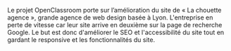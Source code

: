 Le projet OpenClassroom porte sur l’amélioration du site de « La chouette agence », grande agence de web design basée à Lyon. L'entreprise en perte de vitesse car leur site arrive en deuxième sur la page de recherche Google.
Le but est donc d'améliorer le SEO et l'accessibilité du site tout en gardant le responsive et les fonctionnalités du site.
